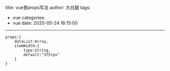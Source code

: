 title: vue里props写法
author: 大白腿
tags:
  - vue
categories:
  - vue
date: 2020-05-24 16:15:00
---
```
props:{
	dataList:Array,
	itemWidth:{
		type:String,
		default:"375rpx"
	}
}
```
